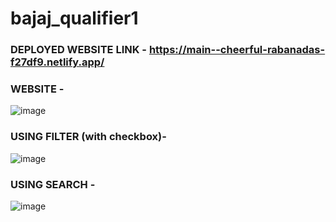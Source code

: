 # bajaj_qualifier1
 
### DEPLOYED WEBSITE LINK - https://main--cheerful-rabanadas-f27df9.netlify.app/
 
### WEBSITE - 

![image](https://github.com/Hardik959/bajaj_qualifier1_hardik_srivastava_RA2011003011114/assets/72294605/b2468083-a45d-48a9-be41-61db40cd0596)

### USING FILTER (with checkbox)-

![image](https://github.com/Hardik959/bajaj_qualifier1_hardik_srivastava_RA2011003011114/assets/72294605/799bcf22-42f3-4cfe-aa89-e5af75a11847)

### USING SEARCH -

![image](https://github.com/Hardik959/bajaj_qualifier1_hardik_srivastava_RA2011003011114/assets/72294605/8232f653-a15f-425e-9511-3a58be5762b9)
